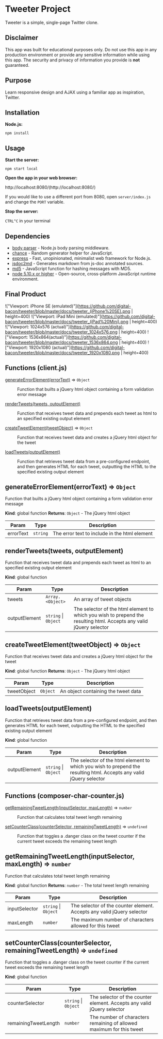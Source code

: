 # Tweeter Project

Tweeter is a simple, single-page Twitter clone.

## Disclaimer

This app was built for educational purposes only. Do not use this app in any production environment or provide any sensitive information while using this app. The security and privacy of information you provide is **not** guaranteed.


## Purpose

Learn responsive design and AJAX using a familiar app as inspiration, Twitter.


## Installation

**Node.js:**

`npm install`


## Usage

**Start the server:**

`npm start local`

**Open the app in your web browser:**

http://localhost:8080/(http://localhost:8080/)

If you would like to use a different port from 8080, open `server/index.js` and change the `PORT` variable.

**Stop the server:**

`CTRL^C` in your terminal


## Dependencies

* [body parser](https://github.com/expressjs/body-parser) - Node.js body parsing middleware.
* [chance](https://github.com/chancejs/chancejs) - Random generator helper for JavaScript.
* [express](https://github.com/expressjs/express) - Fast, unopinionated, minimalist web framework for Node.js.
* [jsdoc2md](https://github.com/jsdoc2md) - Generates markdown from js-doc annotated sources.
* [md5](https://github.com/pvorb/node-md5) - JavaScript function for hashing messages with MD5.
* [node 5.10.x or higher](https://github.com/nodejs) - Open-source, cross-platform JavaScript runtime environment.


## Final Product

!["Viewport: iPhone SE (emulated)"](https://github.com/digital-bacon/tweeter/blob/master/docs/tweeter_(iPhone%20SE).png | height=400)
!["Viewport: iPad Mini (emulated)"](https://github.com/digital-bacon/tweeter/blob/master/docs/tweeter_(iPad%20Mini).png | height=400)
!["Viewport: 1024x576 (actual)"](https://github.com/digital-bacon/tweeter/blob/master/docs/tweeter_1024x576.png | height=400)
!["Viewport: 1536x864(actual)"](https://github.com/digital-bacon/tweeter/blob/master/docs/tweeter_1536x864.png | height=400)
!["Viewport: 1920x1080 (actual)"](https://github.com/digital-bacon/tweeter/blob/master/docs/tweeter_1920x1080.png | height=400)


## Functions (client.js)

<dl>
<dt><a href="#generateErrorElement">generateErrorElement(errorText)</a> ⇒ <code>Object</code></dt>
<dd><p>Function that builts a jQuery html object containing a form
validation error message</p>
</dd>
<dt><a href="#renderTweets">renderTweets(tweets, outputElement)</a></dt>
<dd><p>Function that receives tweet data and prepends each tweet as html
to an specified existing output element</p>
</dd>
<dt><a href="#createTweetElement">createTweetElement(tweetObject)</a> ⇒ <code>Object</code></dt>
<dd><p>Function that receives tweet data and creates a jQuery html
object for the tweet</p>
</dd>
<dt><a href="#loadTweets">loadTweets(outputElement)</a></dt>
<dd><p>Function that retrieves tweet data from a pre-configured endpoint,
and then generates HTML for each tweet, outputting the HTML to the
specified existing output element</p>
</dd>
</dl>

<a name="generateErrorElement"></a>

## generateErrorElement(errorText) ⇒ <code>Object</code>
Function that builts a jQuery html object containing a form
validation error message

**Kind**: global function
**Returns**: <code>Object</code> - The jQuery html object

| Param | Type | Description |
| --- | --- | --- |
| errorText | <code>string</code> | The error text to include in the html element |

<a name="renderTweets"></a>

## renderTweets(tweets, outputElement)
Function that receives tweet data and prepends each tweet as html
to an specified existing output element

**Kind**: global function

| Param | Type | Description |
| --- | --- | --- |
| tweets | <code>Array.&lt;Object&gt;</code> | An array of tweet objects |
| outputElement | <code>string</code> \| <code>Object</code> | The selector of the html element to which you wish to prepend the resulting html. Accepts any valid jQuery selector |

<a name="createTweetElement"></a>

## createTweetElement(tweetObject) ⇒ <code>Object</code>
Function that receives tweet data and creates a jQuery html
object for the tweet

**Kind**: global function
**Returns**: <code>Object</code> - The jQuery html object

| Param | Type | Description |
| --- | --- | --- |
| tweetObject | <code>Object</code> | An object containing the tweet data |

<a name="loadTweets"></a>

## loadTweets(outputElement)
Function that retrieves tweet data from a pre-configured endpoint,
and then generates HTML for each tweet, outputting the HTML to the
specified existing output element

**Kind**: global function

| Param | Type | Description |
| --- | --- | --- |
| outputElement | <code>string</code> \| <code>Object</code> | The selector of the html element to which you wish to prepend the resulting html. Accepts any valid jQuery selector |


## Functions (composer-char-counter.js)

<dl>
<dt><a href="#getRemainingTweetLength">getRemainingTweetLength(inputSelector, maxLength)</a> ⇒ <code>number</code></dt>
<dd><p>Function that calculates total tweet length remaining</p>
</dd>
<dt><a href="#setCounterClass">setCounterClass(counterSelector, remainingTweetLength)</a> ⇒ <code>undefined</code></dt>
<dd><p>Function that toggles a .danger class on the tweet counter
if the current tweet exceeds the remaining tweet length</p>
</dd>
</dl>

<a name="getRemainingTweetLength"></a>

## getRemainingTweetLength(inputSelector, maxLength) ⇒ <code>number</code>
Function that calculates total tweet length remaining

**Kind**: global function
**Returns**: <code>number</code> - The total tweet length remaining

| Param | Type | Description |
| --- | --- | --- |
| inputSelector | <code>string</code> \| <code>Object</code> | The selector of the counter element. Accepts any valid jQuery selector |
| maxLength | <code>number</code> | The maximum number of characters allowed for this tweet |

<a name="setCounterClass"></a>

## setCounterClass(counterSelector, remainingTweetLength) ⇒ <code>undefined</code>
Function that toggles a .danger class on the tweet counter
if the current tweet exceeds the remaining tweet length

**Kind**: global function

| Param | Type | Description |
| --- | --- | --- |
| counterSelector | <code>string</code> \| <code>Object</code> | The selector of the counter element. Accepts any valid jQuery selector |
| remainingTweetLength | <code>number</code> | The number of characters remaining of allowed maximum for this tweet |